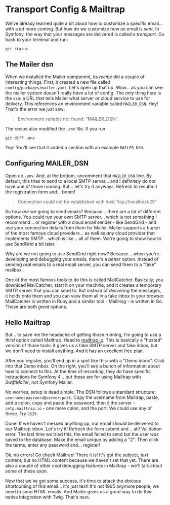 # Transport Config & Mailtrap

We've already learned quite a bit about how to customize a specific email... with
a *lot* more coming. But how do we customize how an email is *sent*. In Symfony,
the way that your messages are delivered is called a *transport*. Go back to
your terminal and run:

```terminal
git status
```

## The Mailer dsn

When we installed the Mailer component, its *recipe* did a couple of interesting
things. First, it created a new file called `config/packages/mailer.yaml`. Let's
open up that up. Wow... as you can see: the mailer system doesn't really *have*
a lot of config. The only thing here is the `dsn`: a URL that tells Mailer what
server or cloud service to use for delivery. This references an environment variable
called `MAILER_DSN`. Hey! That's the error we just saw:

> Environment variable not found: "MAILER_DSN".

The recipe also modified the `.env` file. If you run

```terminal
git diff .env
```

Yep! You'll see that it added a section with an example `MAILER_DSN`.

## Configuring MAILER_DSN

Open up `.env`. And, at the bottom, uncomment that `MAILER_DSN` line. By default,
this tries to send to a local SMTP server... and I definitely do *not* have one
of those running. But... let's try it anyways. Refresh to resubmit the registration
form and... boom!

> Connection could not be established with host "tcp://localhost:25"

So how *are* we going to send emails? Because... there are a *lot* of different
options. You could run your own SMTP server... which is not something I recommend...
or register with a cloud email sender - like SendGrid - and use your connection
details from *them* for Mailer. Mailer supports a *bunch* of the most famous
cloud providers... as well as *any* cloud provider that implements SMTP... which
is like... all of them. We're going to show how to use SendGrid a bit later.

Why are we not going to use SendGrid right now? Because... when you're developing
and debugging your emails, there's a *better* option. Instead of sending *real*
emails to a real email server, you can send them to a "fake" mailbox.

One of the most famous tools to do this is called MailCatcher. Basically, you download
MailCatcher, start it on your machine, and it creates a temporary SMTP server that
you can send to. But instead of *delivering* the messages, it holds onto them and
you can view them all in a fake inbox in your browser. MailCatcher is written in
Ruby and a similar tool - MailHog - is written in Go. Those are both *great* options.

## Hello Mailtrap

But... to save me the headache of getting those running, I'm going to use a *third*
option called Mailtrap. Head to [mailtrap.io](https://mailtrap.io/). This is
basically a "hosted" version of those tools: it gives us a fake SMTP server and
fake inbox, but we don't need to install anything. *And* it has an excellent free
plan.

After you register, you'll end up in a spot like this: with a "Demo inbox". Click
into that Demo inbox. On the right, you'll see a bunch of information about
how to connect to this. At the time of recording, they *do* have specific instructions
for Symfony 4... but these are for using Mailtrap with *SwiftMailer*, not Symfony
Mailer.

No worries, setup is dead simple. The DSN follows a standard structure:
`username:password@server:port`. Copy the username from Mailtrap, paste,
add a colon, copy and paste the password, then `@` the server - `smtp.mailtrap.io` -
one more colon, and the port. We could use any of these. Try `2525`.

Done! If we haven't messed anything up, our email *should* be delivered
to our Mailtrap inbox. Let's try it! Refresh the form submit and... ah! Validation
error. The last time we tried this, the email failed to send but the user *was*
saved to the database. Make the email unique by adding a "2". Then click the terms,
enter any password and... register!

Ok, no errors! Go check Mailtrap! There it is! It's got the subject, *text*
content, but no HTML content because we haven't set that yet. There are also
a couple of other cool debugging features in Mailtrap - we'll talk about some of
these soon.

Now that we've got some success, it's time to attack the obvious shortcoming
of this email... it's just text! It's not 1995 anymore people, we need to send *HTML*
emails. And Mailer gives us a *great* way to do this: native integration with
Twig. That's next.
